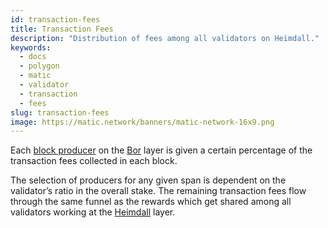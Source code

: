 ```yaml
---
id: transaction-fees
title: Transaction Fees
description: "Distribution of fees among all validators on Heimdall."
keywords:
  - docs
  - polygon
  - matic
  - validator
  - transaction
  - fees
slug: transaction-fees
image: https://matic.network/banners/matic-network-16x9.png
---
```


Each [block producer](../../glossary#block-producer) on the [Bor](../../glossary#bor) layer is given a certain percentage of the transaction fees collected in each block.

The selection of producers for any given span is dependent on the validator’s ratio in the overall stake. The remaining transaction fees flow through the same funnel as the rewards which get shared among all validators working at the [Heimdall](../../glossary#heimdall) layer.
